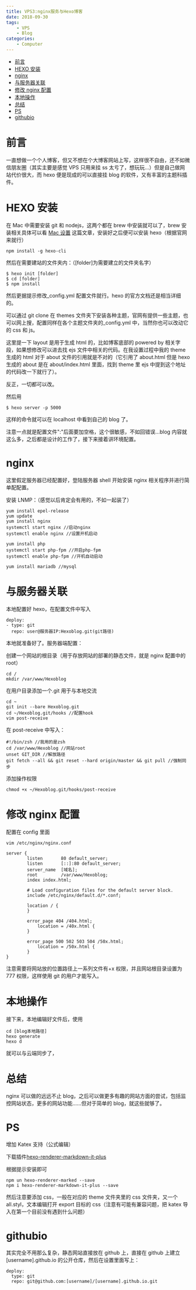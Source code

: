 ```yaml
---
title: VPS3:nginx服务与Hexo博客
date: 2018-09-30
tags:
    - VPS
    - Blog
categories:
    - Computer
---
```


- [前言](#前言)
- [HEXO 安装](#hexo-安装)
- [nginx](#nginx)
- [与服务器关联](#与服务器关联)
- [修改 nginx 配置](#修改-nginx-配置)
- [本地操作](#本地操作)
- [总结](#总结)
- [PS](#ps)
- [githubio](#githubio)

# 前言

一直想做一个个人博客，但又不想在个大博客网站上写，这样很不自由，还不如微信朋友圈（其实主要是感觉 VPS 只用来挂 ss 太亏了，想玩玩...）但是自己做网站代价很大，而 hexo 便是现成的可以直接挂 blog 的软件，又有丰富的主题科插件。

# HEXO 安装

在 Mac 中需要安装 git 和 nodejs，这两个都在 brew 中安装就可以了，brew 安装相关具体可以看
[Mac 设置](/2018/08/15/Computer/Mac1_新机设置/)
这篇文章，安装好之后便可以安装 hexo（根据官网来就行）

```
npm install -g hexo-cli
```

然后在需要建站的文件夹内：（[folder]为需要建立的文件夹名字）

```
$ hexo init [folder]
$ cd [folder]
$ npm install
```

然后更据提示修改\_config.yml 配置文件就行。hexo 的官方文档还是相当详细的。

可以通过 git clone 在 themes 文件夹下安装各种主题，官网有提供一些主题，也可以网上搜，配置同样在各个主题文件夹的\_config.yml 中，当然你也可以改动它的 css 和 js。

这里提一下 layout 是用于生成 html 的，比如博客底部的 powered by 相关字段，如果想修改可以进去找 ejs 文件中相关的代码。在我设置过程中我的 theme 生成的 html 对于 about 文件的引用就是不对的（它引用了 about.html 但是 hexo 生成的 about 是在 about/index.html 里面，找到 theme 里 ejs 中提到这个地址的代码改一下就行了）。

反正，一切都可以改。

然后用

```
$ hexo server -p 5000
```

这样的命令就可以在 localhost 中看到自己的 blog 了。

注意一点就是配置文件":"后面要加空格，这个很敏感，不如回错误...blog 内容就这么多，之后都是设计的工作了，接下来接着讲环境配置。

# nginx

这里假定服务器已经配置好，登陆服务器 shell 开始安装 nginx 相关程序并进行简单配配置。

安装 LNMP：（感觉以后肯定会有用的，不如一起装了）

```
yum install epel-release
yum update
yum install nginx
systemctl start nginx //启动nginx
systemctl enable nginx //设置开机启动

yum install php
systemctl start php-fpm //开启php-fpm
systemctl enable php-fpm //开机自动启动

yum install mariadb //mysql
```

# 与服务器关联

本地配置好 hexo，在配置文件中写入

```
deploy:
- type: git
  repo: user@服务器IP:Hexoblog.git(git路径)
```

本地就准备好了。服务器端配置：

创建一个网站的根目录（用于存放网站的部署的静态文件，就是 nginx 配置中的 root）

```
cd /
mkdir /var/www/Hexoblog
```

在用户目录添加一个.git 用于与本地交流

```
cd ~
git init --bare Hexoblog.git
cd ~/Hexoblog.git/hooks //配置hook
vim post-receive
```

在 post-receive 中写入：

```
#!/bin/zsh //我用的是zsh
cd /var/www/Hexoblog //网站root
unset GIT_DIR //解放路径
git fetch --all && git reset --hard origin/master && git pull //强制同步
```

添加操作权限

```
chmod +x ~/Hexoblog.git/hooks/post-receive
```

# 修改 nginx 配置

配置在 config 里面

```
vim /etc/nginx/nginx.conf
```

```
server {
        listen       80 default_server;
        listen       [::]:80 default_server;
        server_name  [域名];
        root         /var/www/Hexoblog;
        index index.html;

        # Load configuration files for the default server block.
        include /etc/nginx/default.d/*.conf;

        location / {
        }

        error_page 404 /404.html;
            location = /40x.html {
        }

        error_page 500 502 503 504 /50x.html;
            location = /50x.html {
        }
}
```

注意需要将网站放的位置路径上一系列文件有+x 权限，并且网站根目录设置为 777 权限，这样使用 git 的用户才能写入。

# 本地操作

接下来，本地编辑好文件后，使用

```
cd [blog本地路径]
hexo generate
hexo d
```

就可以与云端同步了，

# 总结

nginx 可以做的远远不止 blog，之后可以做更多有趣的网站方面的尝试，包括监控网站状态，更多的网站功能......但对于简单的 blog，就这些就够了。

# PS

增加 Katex 支持（公式编辑）

下载插件[hexo-renderer-markdown-it-plus](https://github.com/CHENXCHEN/hexo-renderer-markdown-it-plus)

根据提示安装即可

```
npm un hexo-renderer-marked --save
npm i hexo-renderer-markdown-it-plus --save
```

然后注意要添加 css，一般在对应的 theme 文件夹里的 css 文件夹，又一个 all.styl，文本编辑打开 export 目标的 css（注意有可能有兼容问题，把 katex 导入在第一个目前没有遇到什么问题）

# githubio

其实完全不用那么复杂，静态网站直接放在 github 上，直接在 github 上建立[username].github.io 的公开仓库，然后在设置里面写上：

```
deploy:
  type: git
  repo: git@github.com:[username]/[username].github.io.git
```
